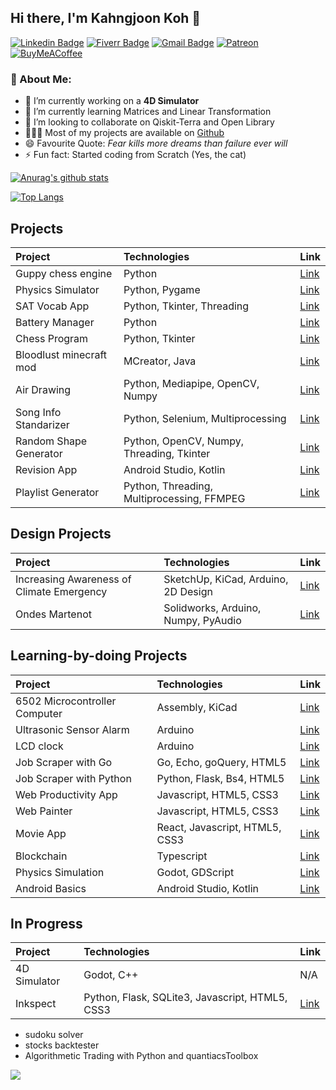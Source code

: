 ## Hi there, I'm Kahngjoon Koh 👋
[![Linkedin Badge](https://img.shields.io/badge/-kahngjoonkoh-blue?style=flat-square&logo=Linkedin&logoColor=white&link=https://www.linkedin.com/in/kahngjoonkoh/)](https://www.linkedin.com/in/kahngjoonkoh/) 
[![Fiverr Badge](https://img.shields.io/badge/kahngjoonk-1DBF73?style=flat-square&logo=fiverr&logoColor=white&link=https://www.fiverr.com/kahngjoonk/)](https://www.fiverr.com/kahngjoonk/)
[![Gmail Badge](https://img.shields.io/badge/-kahngjoonk@gmail.com-c14438?style=flat-square&logo=Gmail&logoColor=white&link=mailto:kahngjoonk@gmail.com)](mailto:kahngjoonk@gmail.com)
[![Patreon](https://img.shields.io/badge/Patreon-F96854?style=for-the-badge&logo=patreon&logoColor=white)](https://patreon.com/Flow_)
[![BuyMeACoffee](https://img.shields.io/badge/Buy%20Me%20a%20Coffee-ffdd00?style=for-the-badge&logo=buy-me-a-coffee&logoColor=black)](https://www.buymeacoffee.com/kahngjoonkr)

### 🧐 About Me:
- 🔭 I’m currently working on a **4D Simulator**
- 🌱 I’m currently learning Matrices and Linear Transformation
- 👯 I’m looking to collaborate on Qiskit-Terra and Open Library
- 👨🏻‍💻 Most of my projects are available on <a href='https://github.com/kahngjoonkoh?tab=repositories'>Github</a>
- 😄 Favourite Quote: *Fear kills more dreams than failure ever will*
- ⚡ Fun fact: Started coding from Scratch (Yes, the cat)

[![Anurag's github stats](https://github-readme-stats.vercel.app/api?username=kahngjoonkoh&show_icons=true&count_private=true)](https://github.com/anuraghazra/github-readme-stats)

[![Top Langs](https://github-readme-stats.vercel.app/api/top-langs/?username=kahngjoonkoh&layout=compact&langs_count=10&hide=roff,tex,html,css,gap,batchfile,powershell,purebasic)](https://github.com/anuraghazra/github-readme-stats)

## Projects
| Project | Technologies | Link |
| :--- |:---|:---|
| Guppy chess engine | Python | [Link](https://github.com/kahngjoonkoh/guppy)|
| Physics Simulator | Python, Pygame | [Link](https://github.com/kahngjoonkoh/) |
| SAT Vocab App | Python, Tkinter, Threading | [Link](https://github.com/kahngjoonkoh/SAT_word_list)|
| Battery Manager | Python | [Link](https://github.com/kahngjoonkoh/BatteryManager)|
| Chess Program | Python, Tkinter | [Link](https://github.com/kahngjoonkoh/python-chess)|
| Bloodlust minecraft mod | MCreator, Java | [Link](https://github.com/kahngjoonkoh/bloodlust_mod)|
| Air Drawing | Python, Mediapipe, OpenCV, Numpy | [Link](https://github.com/kahngjoonkoh/Air-Drawing)|
| Song Info Standarizer | Python, Selenium, Multiprocessing | [Link](https://github.com/kahngjoonkoh/SongInfoStandardizer)|
| Random Shape Generator | Python, OpenCV, Numpy, Threading, Tkinter | [Link](https://github.com/kahngjoonkoh/RandomShapeGenerator)|
| Revision App | Android Studio, Kotlin | [Link](https://github.com/kahngjoonkoh/revision-app)|
| Playlist Generator | Python, Threading, Multiprocessing, FFMPEG | [Link](https://github.com/kahngjoonkoh/YouTube-to-Audio-File-Converter)|

## Design Projects
| Project | Technologies | Link |
| :--- |:---|:---|
| Increasing Awareness of Climate Emergency | SketchUp, KiCad, Arduino, 2D Design | [Link](https://github.com/kahngjoonkoh/DT-Contextual-Challenges-2020-2021)|
| Ondes Martenot | Solidworks, Arduino, Numpy, PyAudio | [Link](https://github.com/kahngjoonkoh/OndesMartenot) |

## Learning-by-doing Projects
| Project | Technologies | Link |
| :--- |:---|:---|
| 6502 Microcontroller Computer | Assembly, KiCad |[Link](https://github.com/kahngjoonkoh/6502-Computer)|
| Ultrasonic Sensor Alarm | Arduino | [Link](https://github.com/kahngjoonkoh/ultrasonic-sensor-alarm)|
| LCD clock | Arduino | [Link](https://github.com/kahngjoonkoh/lcd-clock)|
| Job Scraper with Go | Go, Echo, goQuery, HTML5 | [Link](https://github.com/kahngjoonkoh/go-job-scraper)|
| Job Scraper with Python | Python, Flask, Bs4, HTML5 | [Link](https://github.com/kahngjoonkoh/python-job-scraper)|
| Web Productivity App | Javascript, HTML5, CSS3 | [Link](https://github.com/kahngjoonkoh/WebProductivityApp)|
| Web Painter | Javascript, HTML5, CSS3 | [Link](https://github.com/kahngjoonkoh/js-web-painter)|
| Movie App | React, Javascript, HTML5, CSS3 | [Link](https://github.com/kahngjoonkoh/react-movie-app)|
| Blockchain | Typescript | [Link](https://github.com/kahngjoonkoh/blockchain-with-typescript)|
| Physics Simulation | Godot, GDScript | [Link](https://github.com/kahngjoonkoh/godot-collision-game)|
| Android Basics | Android Studio, Kotlin | [Link](https://github.com/kahngjoonkoh/android-with-kotlin)|

## In Progress
| Project | Technologies | Link |
| :--- |:---|:---|
| 4D Simulator | Godot, C++ | N/A |
| Inkspect | Python, Flask, SQLite3, Javascript, HTML5, CSS3 | [Link](https://github.com/kahngjoonkoh/Inkspect)|
* sudoku solver
* stocks backtester
* Algorithmetic Trading with Python and quantiacsToolbox



![](https://komarev.com/ghpvc/?username=kahngjoonkoh&color=03fcd3&style=flat-square)
